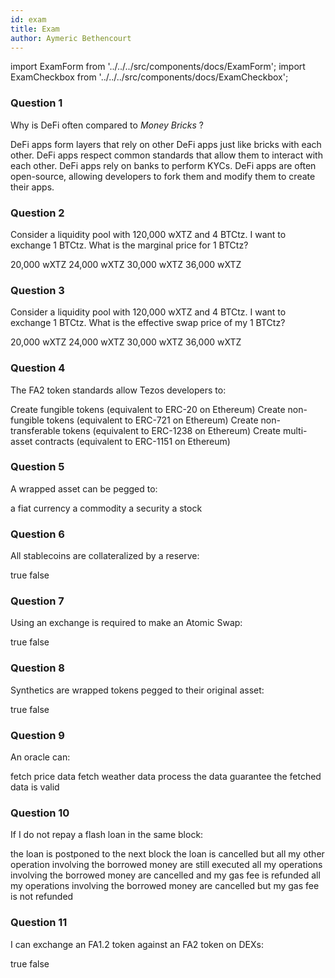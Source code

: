 ```yaml
---
id: exam
title: Exam
author: Aymeric Bethencourt
---
```


import ExamForm from '../../../src/components/docs/ExamForm';
import ExamCheckbox from '../../../src/components/docs/ExamCheckbox';

<ExamForm moduleName="DeFi">

### Question 1

Why is DeFi often compared to _Money Bricks_ ?

<ExamCheckbox name="00" isCorrect="true">DeFi apps form layers that rely on other DeFi apps just like bricks with each other.</ExamCheckbox>
<ExamCheckbox name="01" isCorrect="true">DeFi apps respect common standards that allow them to interact with each other.</ExamCheckbox>
<ExamCheckbox name="02" isCorrect="false">DeFi apps rely on banks to perform KYCs.</ExamCheckbox>
<ExamCheckbox name="03" isCorrect="true">DeFi apps are often open-source, allowing developers to fork them and modify them to create their apps.</ExamCheckbox>

### Question 2

Consider a liquidity pool with 120,000 wXTZ and 4 BTCtz. I want to exchange 1 BTCtz. What is the marginal price for 1 BTCtz?

<ExamCheckbox name="10" isCorrect="false">20,000 wXTZ</ExamCheckbox>
<ExamCheckbox name="11" isCorrect="false">24,000 wXTZ</ExamCheckbox>
<ExamCheckbox name="12" isCorrect="true">30,000 wXTZ</ExamCheckbox>
<ExamCheckbox name="13" isCorrect="false">36,000 wXTZ</ExamCheckbox>

### Question 3

Consider a liquidity pool with 120,000 wXTZ and 4 BTCtz. I want to exchange 1 BTCtz. What is the effective swap price of my 1 BTCtz?

<ExamCheckbox name="20" isCorrect="false">20,000 wXTZ</ExamCheckbox>
<ExamCheckbox name="21" isCorrect="true">24,000 wXTZ</ExamCheckbox>
<ExamCheckbox name="22" isCorrect="false">30,000 wXTZ</ExamCheckbox>
<ExamCheckbox name="23" isCorrect="false">36,000 wXTZ</ExamCheckbox>

### Question 4

The FA2 token standards allow Tezos developers to:

<ExamCheckbox name="30" isCorrect="true">Create fungible tokens (equivalent to ERC-20 on Ethereum)</ExamCheckbox>
<ExamCheckbox name="31" isCorrect="true">Create non-fungible tokens (equivalent to ERC-721 on Ethereum)</ExamCheckbox>
<ExamCheckbox name="32" isCorrect="true">Create non-transferable tokens (equivalent to ERC-1238 on Ethereum)</ExamCheckbox>
<ExamCheckbox name="33" isCorrect="true">Create multi-asset contracts (equivalent to ERC-1151 on Ethereum)</ExamCheckbox>

### Question 5

A wrapped asset can be pegged to:

<ExamCheckbox name="40" isCorrect="true">a fiat currency</ExamCheckbox>
<ExamCheckbox name="41" isCorrect="true">a commodity</ExamCheckbox>
<ExamCheckbox name="42" isCorrect="true">a security</ExamCheckbox>
<ExamCheckbox name="43" isCorrect="true">a stock</ExamCheckbox>

### Question 6

All stablecoins are collateralized by a reserve:

<ExamCheckbox name="50" isCorrect="false">true</ExamCheckbox>
<ExamCheckbox name="51" isCorrect="true">false</ExamCheckbox>

### Question 7

Using an exchange is required to make an Atomic Swap:

<ExamCheckbox name="60" isCorrect="false">true</ExamCheckbox>
<ExamCheckbox name="61" isCorrect="true">false</ExamCheckbox>

### Question 8

Synthetics are wrapped tokens pegged to their original asset:

<ExamCheckbox name="70" isCorrect="false">true</ExamCheckbox>
<ExamCheckbox name="71" isCorrect="true">false</ExamCheckbox>

### Question 9

An oracle can:

<ExamCheckbox name="80" isCorrect="true">fetch price data</ExamCheckbox>
<ExamCheckbox name="81" isCorrect="true">fetch weather data</ExamCheckbox>
<ExamCheckbox name="82" isCorrect="true">process the data</ExamCheckbox>
<ExamCheckbox name="83" isCorrect="false">guarantee the fetched data is valid</ExamCheckbox>

### Question 10

If I do not repay a flash loan in the same block:

<ExamCheckbox name="90" isCorrect="false">the loan is postponed to the next block</ExamCheckbox>
<ExamCheckbox name="91" isCorrect="false">the loan is cancelled but all my other operation involving the borrowed money are still executed</ExamCheckbox>
<ExamCheckbox name="92" isCorrect="false">all my operations involving the borrowed money are cancelled and my gas fee is refunded</ExamCheckbox>
<ExamCheckbox name="93" isCorrect="true">all my operations involving the borrowed money are cancelled but my gas fee is not refunded</ExamCheckbox>

### Question 11

I can exchange an FA1.2 token against an FA2 token on DEXs:

<ExamCheckbox name="100" isCorrect="true">true</ExamCheckbox>
<ExamCheckbox name="101" isCorrect="false">false</ExamCheckbox>

</ExamForm>